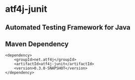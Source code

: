 # atf4j-junit

## Automated Testing Framework for Java

## Maven Dependency

	<dependency>
		<groupId>net.atf4j</groupId>
		<artifactId>atf4j-junit</artifactId>
		<version>0.3.0-SNAPSHOT</version>
	</dependency>
